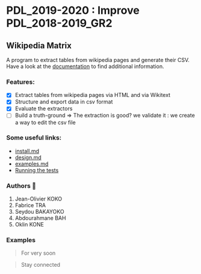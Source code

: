 # PDL_2019-2020 : Improve PDL_2018-2019_GR2
## Wikipedia Matrix
A program to extract tables from wikipedia pages and generate their CSV.
 Have a look at the [documentation](https://github.com/olbys/PDL_2018-2019_GR2/docs) to find additional information.

  ### Features:

- [x] Extract tables from wikipedia pages via HTML and via Wikitext
- [x] Structure and export data in csv format
- [x] Evaluate the extractors
- [ ] Build a truth-ground => The extraction is good? we validate it : we create a way to edit the csv file

 ### Some useful links:
 
- [install.md](INSTALL.md)
- [design.md](DESIGN.md)
- [examples.md]("")
- [Running the tests]("") 


 ### Authors :construction_worker: 
1. Jean-Olivier KOKO
2. Fabrice TRA
3. Seydou BAKAYOKO
4. Abdourahmane BAH
5. Oklin KONE

### Examples
> For very soon

> Stay connected

